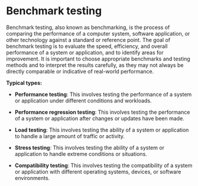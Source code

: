 # Benchmark testing

Benchmark testing, also known as benchmarking, is the process of comparing the performance of a computer system, software application, or other technology against a standard or reference point. The goal of benchmark testing is to evaluate the speed, efficiency, and overall performance of a system or application, and to identify areas for improvement. It is important to choose appropriate benchmarks and testing methods and to interpret the results carefully, as they may not always be directly comparable or indicative of real-world performance.

**Typical types:**

* **Performance testing**: This involves testing the performance of a system or application under different conditions and workloads.

* **Performance regression testing**: This involves testing the performance of a system or application after changes or updates have been made.

* **Load testing**: This involves testing the ability of a system or application to handle a large amount of traffic or activity.

* **Stress testing**: This involves testing the ability of a system or application to handle extreme conditions or situations.

* **Compatibility testing**: This involves testing the compatibility of a system or application with different operating systems, devices, or software environments.
